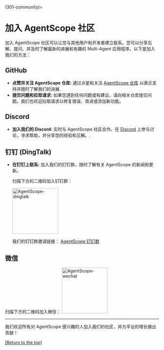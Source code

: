 (301-community)=

# 加入 AgentScope 社区

加入 AgentScope 社区可以让您与其他用户和开发者建立联系。您可以分享见解、提问、并及时了解最新的进展和有趣的 Multi-Agent 应用程序。以下是加入我们的方法：

## GitHub

- **点赞并关注 AgentScope 仓库:** 通过点星和关注 [AgentScope 仓库](https://github.com/modelscope/agentscope) 以表示支持并随时了解我们的进展.
- **提交问题和拉取请求:** 如果您遇到任何问题或有建议，请向相关仓库提交问题。我们也欢迎拉取请求以修复错误、改进或添加新功能。

## Discord

- **加入我们的 Discord:** 实时与 AgentScope 社区合作。在 [Discord](https://discord.gg/eYMpfnkG8h) 上参与讨论，寻求帮助，并分享您的经验和见解。.

## 钉钉 (DingTalk)

- **在钉钉上联系:** 加入我们的钉钉群，随时了解有关 AgentScope 的新闻和更新。

  扫描下方的二维码加入钉钉群：

  <img width="150" src="https://img.alicdn.com/imgextra/i2/O1CN01tuJ5971OmAqNg9cOw_!!6000000001747-0-tps-444-460.jpg" alt="AgentScope-dingtalk">

  我们的钉钉群邀请链接： [AgentScope 钉钉群](https://qr.dingtalk.com/action/joingroup?code=v1,k1,20IUyRX5XZQ2vWjKDsjvI9dhcXjGZi3bq1pFfDZINCM=&_dt_no_comment=1&origin=11)

## 微信

扫描下方的二维码加入微信： <img width="150" src="https://img.alicdn.com/imgextra/i3/O1CN01UyfWfx1CYBM3WqlBy_!!6000000000092-2-tps-400-400.png" alt="AgentScope-wechat">

---

我们欢迎所有对 AgentScope 感兴趣的人加入我们的社区，并为平台的增长做出贡献！

[[Return to the top]](#joining-the-agentscope-community)
